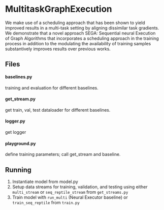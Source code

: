 # MultitaskGraphExecution

We make use of a scheduling approach that has been shown to yield improved results in a multi-task setting by aligning dissimilar task gradients. We demonstrate that a novel approach SEGA: Sequential neural Execution of Graph Algorithms that incorporates a scheduling approach in the training process in addition to the modulating the availability of training samples substantively improves results over previous works.

## Files

#### baselines.py 
training and evaluation for different baselines.

#### get_stream.py
get train, val, test dataloader for different baselines.

#### logger.py
get logger

#### playground.py
define training parameters; call get_stream and baseline.


## Running 
1. Instantiate model from model.py
2. Setup data streams for training, validation, and testing using either `multi_stream` or `seq_reptile_stream` from `get_streams.py` 
3. Train model with `run_multi` (Neural Executor baseline) or `train_seq_reptile` from `train.py`
